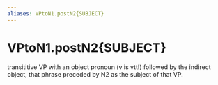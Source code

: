 ```yaml
---
aliases: VPtoN1.postN2{SUBJECT}
---
```

# VPtoN1.postN2{SUBJECT}

transititive VP with an object pronoun (v is vtt!) followed by the indirect object, that phrase preceded by N2 as the subject of that VP.